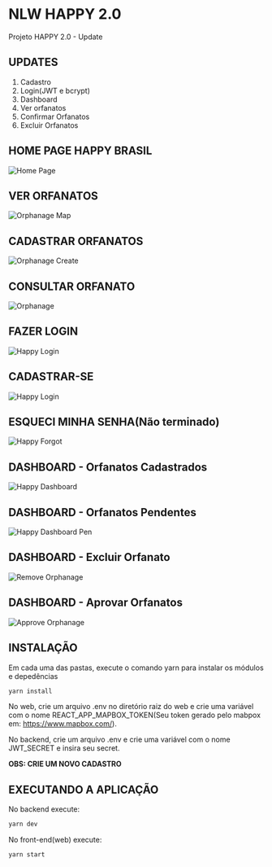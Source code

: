 # NLW HAPPY 2.0

Projeto HAPPY 2.0 - Update

## UPDATES

1. Cadastro
2. Login(JWT e bcrypt)
3. Dashboard
4. Ver orfanatos
5. Confirmar Orfanatos
6. Excluir Orfanatos

## HOME PAGE HAPPY BRASIL

![Home Page](https://i.imgur.com/HMWhpFR.png)

## VER ORFANATOS

![Orphanage Map](https://i.imgur.com/M2Y6zAS.png)

## CADASTRAR ORFANATOS

![Orphanage Create](https://i.imgur.com/TGF1xNp.png)

## CONSULTAR ORFANATO

![Orphanage](https://i.imgur.com/GISOUhi.png)

## FAZER LOGIN

![Happy Login](https://i.imgur.com/8CLH9oA.png)

## CADASTRAR-SE

![Happy Login](https://i.imgur.com/6rwitoV.png)

## ESQUECI MINHA SENHA(Não terminado)

![Happy Forgot](https://i.imgur.com/jEbkeRc.png)

## DASHBOARD - Orfanatos Cadastrados

![Happy Dashboard](https://i.imgur.com/lHok4dL.png)

## DASHBOARD - Orfanatos Pendentes

![Happy Dashboard Pen](https://i.imgur.com/ShVSqyH.png)

## DASHBOARD - Excluir Orfanato

![Remove Orphanage](https://i.imgur.com/1bqibwC.png)

## DASHBOARD - Aprovar Orfanatos

![Approve Orphanage](https://i.imgur.com/ACs44PA.png)

## INSTALAÇÃO

Em cada uma das pastas, execute o comando yarn para instalar os módulos e depedências

```sh
yarn install
```

No web, crie um arquivo .env no diretório raiz do web e crie uma variável com o nome
REACT_APP_MAPBOX_TOKEN(Seu token gerado pelo mabpox em: https://www.mapbox.com/).

No backend, crie um arquivo .env e crie uma variável com o nome JWT_SECRET e insira seu secret.

**OBS: CRIE UM NOVO CADASTRO**

## EXECUTANDO A APLICAÇÃO

No backend execute:

```sh
yarn dev
```

No front-end(web) execute:

```sh
yarn start
```
